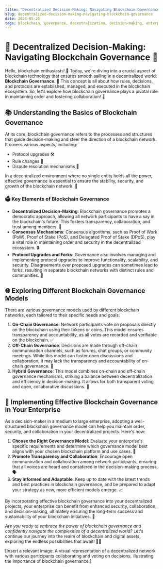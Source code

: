 ```yaml
---
title: "Decentralized Decision-Making: Navigating Blockchain Governance"
slug: decentralized-decision-making-navigating-blockchain-governance
date: 2024-05-25
tags: blockchain, governance, decentralization, decision-making, enterprise
---
```


# 🚀 Decentralized Decision-Making: Navigating Blockchain Governance 🌟

Hello, blockchain enthusiasts! 🙌 Today, we're diving into a crucial aspect of blockchain technology that ensures smooth sailing in a decentralized world: **Blockchain Governance**. 🎯 This concept is all about how rules, decisions, and protocols are established, managed, and executed in the blockchain ecosystem. So, let's explore how blockchain governance plays a pivotal role in maintaining order and fostering collaboration! 🤝

## 📚 Understanding the Basics of Blockchain Governance

At its core, blockchain governance refers to the processes and structures that guide decision-making and steer the direction of a blockchain network. It covers various aspects, including:

- Protocol upgrades 🛠️
- Rule changes 📜
- Dispute resolution mechanisms 🤝

In a decentralized environment where no single entity holds all the power, effective governance is essential to ensure the stability, security, and growth of the blockchain network. 🌱

### 🗳️ Key Elements of Blockchain Governance

- **Decentralized Decision-Making**: Blockchain governance promotes a democratic approach, allowing all network participants to have a say in the blockchain's future. This fosters transparency, collaboration, and trust among members. 🤝
- **Consensus Mechanisms**: Consensus algorithms, such as Proof of Work (PoW), Proof of Stake (PoS), and Delegated Proof of Stake (DPoS), play a vital role in maintaining order and security in the decentralized ecosystem. 🔒
- **Protocol Upgrades and Forks**: Governance also involves managing and implementing protocol upgrades to improve functionality, scalability, and security. Disagreements over proposed upgrades can sometimes lead to forks, resulting in separate blockchain networks with distinct rules and communities. 🍴

## 🌐 Exploring Different Blockchain Governance Models

There are various governance models used by different blockchain networks, each tailored to their specific needs and goals:

1. **On-Chain Governance**: Network participants vote on proposals directly on the blockchain using their tokens or coins. This model ensures transparency and accountability, as all votes are recorded and verifiable on the blockchain. ✅
2. **Off-Chain Governance**: Decisions are made through off-chain communication channels, such as forums, chat groups, or community meetings. While this model can foster open discussions and collaboration, it may lack the transparency and accountability of on-chain governance. 💬
3. **Hybrid Governance**: This model combines on-chain and off-chain governance mechanisms, striking a balance between decentralization and efficiency in decision-making. It allows for both transparent voting and open, collaborative discussions. 🤝

## 🏢 Implementing Effective Blockchain Governance in Your Enterprise

As a decision-maker in a medium to large enterprise, adopting a well-structured blockchain governance model can help you maintain order, security, and collaboration in your decentralized projects. Here's how:

1. **Choose the Right Governance Model**: Evaluate your enterprise's specific requirements and determine which governance model best aligns with your chosen blockchain platform and use cases. 🤔
2. **Promote Transparency and Collaboration**: Encourage open communication and collaboration among network participants, ensuring that all voices are heard and considered in the decision-making process. 🗣️
3. **Stay Informed and Adaptable**: Keep up to date with the latest trends and best practices in blockchain governance, and be prepared to adapt your strategy as new, more efficient models emerge. 📈

By incorporating effective blockchain governance into your decentralized projects, your enterprise can benefit from enhanced security, collaboration, and decision-making, ultimately ensuring the long-term success and sustainability of your blockchain initiatives. 💪

*Are you ready to embrace the power of blockchain governance and confidently navigate the complexities of a decentralized world?* Let's continue our journey into the realm of blockchain and digital assets, exploring the endless possibilities that await! 🚀✨

[Insert a relevant image: A visual representation of a decentralized network with various participants collaborating and voting on decisions, illustrating the importance of blockchain governance.]
